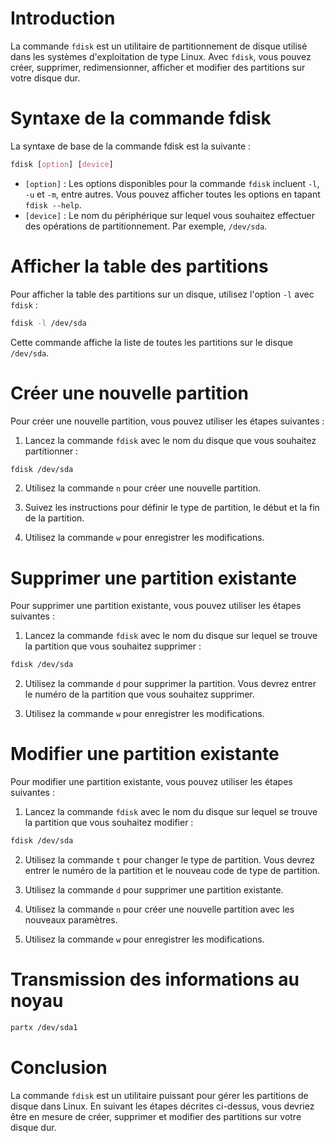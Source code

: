 
# Introduction

La commande `fdisk` est un utilitaire de partitionnement de disque utilisé dans les systèmes d'exploitation de type Linux. Avec `fdisk`, vous pouvez créer, supprimer, redimensionner, afficher et modifier des partitions sur votre disque dur.

# Syntaxe de la commande fdisk

La syntaxe de base de la commande fdisk est la suivante :

``` css
fdisk [option] [device]
```

- `[option]` : Les options disponibles pour la commande `fdisk` incluent `-l`, `-u` et `-m`, entre autres. Vous pouvez afficher toutes les options en tapant `fdisk --help`.
- `[device]` : Le nom du périphérique sur lequel vous souhaitez effectuer des opérations de partitionnement. Par exemple, `/dev/sda`.

# Afficher la table des partitions

Pour afficher la table des partitions sur un disque, utilisez l'option `-l` avec `fdisk` :

``` bash
fdisk -l /dev/sda
```

Cette commande affiche la liste de toutes les partitions sur le disque `/dev/sda`.

# Créer une nouvelle partition

Pour créer une nouvelle partition, vous pouvez utiliser les étapes suivantes :

1. Lancez la commande `fdisk` avec le nom du disque que vous souhaitez partitionner :

``` bash
fdisk /dev/sda
```

2. Utilisez la commande `n` pour créer une nouvelle partition.

3. Suivez les instructions pour définir le type de partition, le début et la fin de la partition.

4. Utilisez la commande `w` pour enregistrer les modifications.  

# Supprimer une partition existante

Pour supprimer une partition existante, vous pouvez utiliser les étapes suivantes :

1. Lancez la commande `fdisk` avec le nom du disque sur lequel se trouve la partition que vous souhaitez supprimer :

``` bash
fdisk /dev/sda
```

2. Utilisez la commande `d` pour supprimer la partition. Vous devrez entrer le numéro de la partition que vous souhaitez supprimer.

3. Utilisez la commande `w` pour enregistrer les modifications.  

# Modifier une partition existante

Pour modifier une partition existante, vous pouvez utiliser les étapes suivantes :

1. Lancez la commande `fdisk` avec le nom du disque sur lequel se trouve la partition que vous souhaitez modifier :

``` bash
fdisk /dev/sda
```

2. Utilisez la commande `t` pour changer le type de partition. Vous devrez entrer le numéro de la partition et le nouveau code de type de partition.

3. Utilisez la commande `d` pour supprimer une partition existante.

4. Utilisez la commande `n` pour créer une nouvelle partition avec les nouveaux paramètres.

5. Utilisez la commande `w` pour enregistrer les modifications.

# Transmission des informations au noyau

``` bash
partx /dev/sda1
```

# Conclusion

La commande `fdisk` est un utilitaire puissant pour gérer les partitions de disque dans Linux. En suivant les étapes décrites ci-dessus, vous devriez être en mesure de créer, supprimer et modifier des partitions sur votre disque dur.
